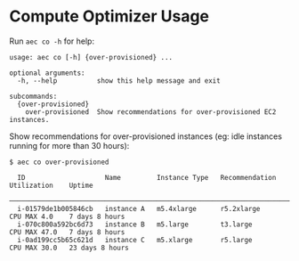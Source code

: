 # Compute Optimizer Usage

Run `aec co -h` for help:

```
usage: aec co [-h] {over-provisioned} ...

optional arguments:
  -h, --help          show this help message and exit

subcommands:
  {over-provisioned}
    over-provisioned  Show recommendations for over-provisioned EC2 instances.
```

Show recommendations for over-provisioned instances (eg: idle instances running for more than 30 hours):

```
$ aec co over-provisioned

  ID                    Name         Instance Type   Recommendation   Utilization    Uptime
 ─────────────────────────────────────────────────────────────────────────────────────────────────────
  i-01579de1b005846cb   instance A   m5.4xlarge      r5.2xlarge       CPU MAX 4.0    7 days 8 hours
  i-070c800a592bc6d73   instance B   m5.large        t3.large         CPU MAX 47.0   7 days 8 hours
  i-0ad199cc5b65c621d   instance C   m5.xlarge       r5.large         CPU MAX 30.0   23 days 8 hours
```
